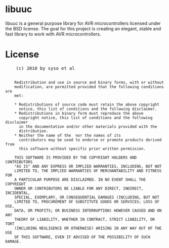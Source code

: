 
 <h1>libuuc</h1>
 <p>libuuc is a general purpose library for AVR microcontrollers
 licensed under the BSD license. The goal for this project is
 creating an elegant, stable and fast library to work with
 AVR microcontrollers.
 </p>

 <h1>License</h1>
 <pre>
	(c) 2010 by syso et al <libuuc@ext.no-route.org>

        Redistribution and use in source and binary forms, with or without
        modification, are permitted provided that the following conditions are
        met:
        
        * Redistributions of source code must retain the above copyright
          notice, this list of conditions and the following disclaimer.
        * Redistributions in binary form must reproduce the above
          copyright notice, this list of conditions and the following disclaimer
          in the documentation and/or other materials provided with the
          distribution.
        * Neither the name of the  nor the names of its
          contributors may be used to endorse or promote products derived from
          this software without specific prior written permission.
        
        THIS SOFTWARE IS PROVIDED BY THE COPYRIGHT HOLDERS AND CONTRIBUTORS
        "AS IS" AND ANY EXPRESS OR IMPLIED WARRANTIES, INCLUDING, BUT NOT
        LIMITED TO, THE IMPLIED WARRANTIES OF MERCHANTABILITY AND FITNESS FOR
        A PARTICULAR PURPOSE ARE DISCLAIMED. IN NO EVENT SHALL THE COPYRIGHT
        OWNER OR CONTRIBUTORS BE LIABLE FOR ANY DIRECT, INDIRECT, INCIDENTAL,
        SPECIAL, EXEMPLARY, OR CONSEQUENTIAL DAMAGES (INCLUDING, BUT NOT
        LIMITED TO, PROCUREMENT OF SUBSTITUTE GOODS OR SERVICES; LOSS OF USE,
        DATA, OR PROFITS; OR BUSINESS INTERRUPTION) HOWEVER CAUSED AND ON ANY
        THEORY OF LIABILITY, WHETHER IN CONTRACT, STRICT LIABILITY, OR TORT
        (INCLUDING NEGLIGENCE OR OTHERWISE) ARISING IN ANY WAY OUT OF THE USE
        OF THIS SOFTWARE, EVEN IF ADVISED OF THE POSSIBILITY OF SUCH DAMAGE.
 </pre>
